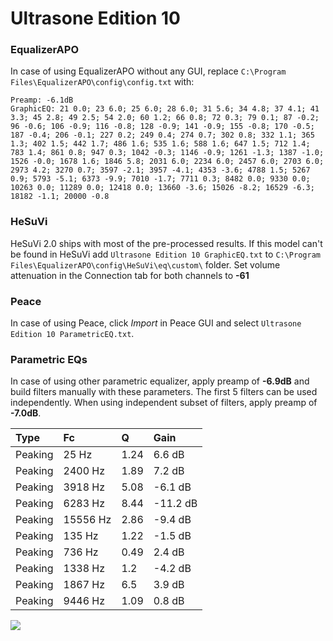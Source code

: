 # Ultrasone Edition 10

### EqualizerAPO
In case of using EqualizerAPO without any GUI, replace `C:\Program Files\EqualizerAPO\config\config.txt`
with:
```
Preamp: -6.1dB
GraphicEQ: 21 0.0; 23 6.0; 25 6.0; 28 6.0; 31 5.6; 34 4.8; 37 4.1; 41 3.3; 45 2.8; 49 2.5; 54 2.0; 60 1.2; 66 0.8; 72 0.3; 79 0.1; 87 -0.2; 96 -0.6; 106 -0.9; 116 -0.8; 128 -0.9; 141 -0.9; 155 -0.8; 170 -0.5; 187 -0.4; 206 -0.1; 227 0.2; 249 0.4; 274 0.7; 302 0.8; 332 1.1; 365 1.3; 402 1.5; 442 1.7; 486 1.6; 535 1.6; 588 1.6; 647 1.5; 712 1.4; 783 1.4; 861 0.8; 947 0.3; 1042 -0.3; 1146 -0.9; 1261 -1.3; 1387 -1.0; 1526 -0.0; 1678 1.6; 1846 5.8; 2031 6.0; 2234 6.0; 2457 6.0; 2703 6.0; 2973 4.2; 3270 0.7; 3597 -2.1; 3957 -4.1; 4353 -3.6; 4788 1.5; 5267 0.9; 5793 -5.1; 6373 -9.9; 7010 -1.7; 7711 0.3; 8482 0.0; 9330 0.0; 10263 0.0; 11289 0.0; 12418 0.0; 13660 -3.6; 15026 -8.2; 16529 -6.3; 18182 -1.1; 20000 -0.8
```

### HeSuVi
HeSuVi 2.0 ships with most of the pre-processed results. If this model can't be found in HeSuVi add
`Ultrasone Edition 10 GraphicEQ.txt` to `C:\Program Files\EqualizerAPO\config\HeSuVi\eq\custom\` folder.
Set volume attenuation in the Connection tab for both channels to **-61**

### Peace
In case of using Peace, click *Import* in Peace GUI and select `Ultrasone Edition 10 ParametricEQ.txt`.

### Parametric EQs
In case of using other parametric equalizer, apply preamp of **-6.9dB** and build filters manually
with these parameters. The first 5 filters can be used independently.
When using independent subset of filters, apply preamp of **-7.0dB**.

| Type    | Fc       |    Q | Gain     |
|:--------|:---------|:-----|:---------|
| Peaking | 25 Hz    | 1.24 | 6.6 dB   |
| Peaking | 2400 Hz  | 1.89 | 7.2 dB   |
| Peaking | 3918 Hz  | 5.08 | -6.1 dB  |
| Peaking | 6283 Hz  | 8.44 | -11.2 dB |
| Peaking | 15556 Hz | 2.86 | -9.4 dB  |
| Peaking | 135 Hz   | 1.22 | -1.5 dB  |
| Peaking | 736 Hz   | 0.49 | 2.4 dB   |
| Peaking | 1338 Hz  | 1.2  | -4.2 dB  |
| Peaking | 1867 Hz  | 6.5  | 3.9 dB   |
| Peaking | 9446 Hz  | 1.09 | 0.8 dB   |

![](https://raw.githubusercontent.com/jaakkopasanen/AutoEq/master/results/innerfidelity/sbaf-serious/Ultrasone%20Edition%2010/Ultrasone%20Edition%2010.png)